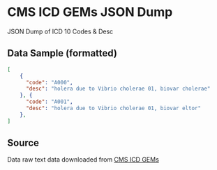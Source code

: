 # CMS ICD GEMs JSON Dump

JSON Dump of ICD 10 Codes & Desc

## Data Sample (formatted)

```json
[
    {
      "code": "A000",
      "desc": "holera due to Vibrio cholerae 01, biovar cholerae"
    }, {
      "code": "A001",
      "desc": "holera due to Vibrio cholerae 01, biovar eltor"
    },
]
```

## Source

Data raw text data downloaded from [CMS ICD GEMs](https://www.cms.gov/Medicare/Coding/ICD10/2018-ICD-10-CM-and-GEMs.html)
